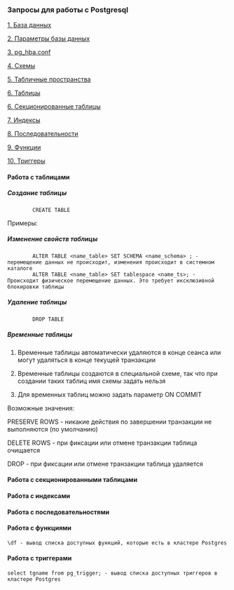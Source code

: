 ### Запросы для работы с Postgresql 
[1. База данных](https://github.com/Aleksey-10081967/Postgresql-study/blob/main/psql_query/database/database.md)

[2. Параметры базы данных](https://github.com/Aleksey-10081967/Postgresql-study/blob/main/psql_query/parameters/param.md)

[3. pg_hba.conf](https://github.com/Aleksey-10081967/Postgresql-study/blob/main/psql_query/pg_hba/pg_hba.md)

[4. Схемы](https://github.com/Aleksey-10081967/Postgresql-study/blob/main/psql_query/schemas/schemas.md)

[5. Табличные пространства](https://github.com/Aleksey-10081967/Postgresql-study/blob/main/psql_query/tbs/tablespace.md)

[6. Таблицы](https://github.com/Aleksey-10081967/Postgresql-study/blob/main/psql_query/tables/tables.md)

[6. Секционированные таблицы](https://github.com/Aleksey-10081967/Postgresql-study/blob/main/psql_query/readme.md#Работа-с-секционированными-таблицами)

[7. Индексы](https://github.com/Aleksey-10081967/Postgresql-study/blob/main/psql_query/readme.md#Работа-с-индексами)

[8. Последовательности](https://github.com/Aleksey-10081967/Postgresql-study/blob/main/psql_query/readme.md#Работа-с-последовательностями)

[9. Функции](https://github.com/Aleksey-10081967/Postgresql-study/blob/main/psql_query/readme.md#Работа-с-функциями)

[10. Триггеры](https://github.com/Aleksey-10081967/Postgresql-study/blob/main/psql_query/readme.md#Работа-с-триггерами)



#### Работа с таблицами
##### Создание таблицы
            CREATE TABLE
Примеры:
##### Изменение свойств таблицы
            ALTER TABLE <name_table> SET SCHEMA <name_schema> ; - перемещение данных не происходит, изменения происходит в системном каталоге
            ALTER TABLE <name_table> SET tablespace <name_ts>; - Происходит физическое перемещение данных. Это требует иксклюзивной блокировки таблицы

##### Удаление таблицы
            DROP TABLE
               
##### Временные таблицы

1. Временные таблицы автоматически удаляются в конце сеанса или могут удаляться в конце текущей транзакции

2. Временные таблицы создаются в специальной схеме, так что при создании таких таблиц имя схемы задать нельзя

3. Для временных таблиц можно задать параметр ON COMMIT
 
Возможные значения:
     
  PRESERVE ROWS - никакие действия по завершении транзакции не выполняются (по умолчанию)
        
  DELETE ROWS   - при фиксации или отмене транзакции таблица очищается
        
  DROP          - при фиксации или отмене транзакции таблица удаляется 
  
  
#### Работа с секционированными таблицами

#### Работа с индексами

#### Работа с последовательностями

#### Работа с функциями

    \df - вывод списка доступных функций, которые есть в кластере Postgres


#### Работа с триггерами

    select tgname from pg_trigger; - вывод списка доступных триггеров в кластере Postgres

